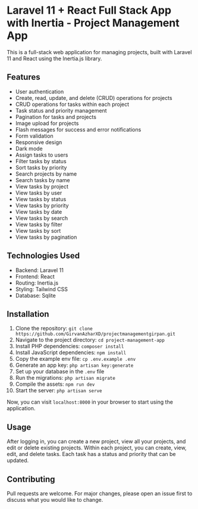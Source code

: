 # Laravel 11 + React Full Stack App with Inertia - Project Management App

This is a full-stack web application for managing projects, built with Laravel 11 and React using the Inertia.js
library.

## Features

- User authentication
- Create, read, update, and delete (CRUD) operations for projects
- CRUD operations for tasks within each project
- Task status and priority management
- Pagination for tasks and projects
- Image upload for projects
- Flash messages for success and error notifications
- Form validation
- Responsive design
- Dark mode
- Assign tasks to users
- Filter tasks by status
- Sort tasks by priority
- Search projects by name
- Search tasks by name
- View tasks by project
- View tasks by user
- View tasks by status
- View tasks by priority
- View tasks by date
- View tasks by search
- View tasks by filter
- View tasks by sort
- View tasks by pagination

## Technologies Used

- Backend: Laravel 11
- Frontend: React
- Routing: Inertia.js
- Styling: Tailwind CSS
- Database: Sqlite

## Installation

1. Clone the repository: `git clone https://github.com/GirvanAzharXD/projectmanagementgirpan.git`
2. Navigate to the project directory: `cd project-management-app`
3. Install PHP dependencies: `composer install`
4. Install JavaScript dependencies: `npm install`
5. Copy the example env file: `cp .env.example .env`
6. Generate an app key: `php artisan key:generate`
7. Set up your database in the `.env` file
8. Run the migrations: `php artisan migrate`
9. Compile the assets: `npm run dev`
10. Start the server: `php artisan serve`

Now, you can visit `localhost:8000` in your browser to start using the application.

## Usage

After logging in, you can create a new project, view all your projects, and edit or delete existing projects. Within
each project, you can create, view, edit, and delete tasks. Each task has a status and priority that can be updated.

## Contributing

Pull requests are welcome. For major changes, please open an issue first to discuss what you would like to change.
